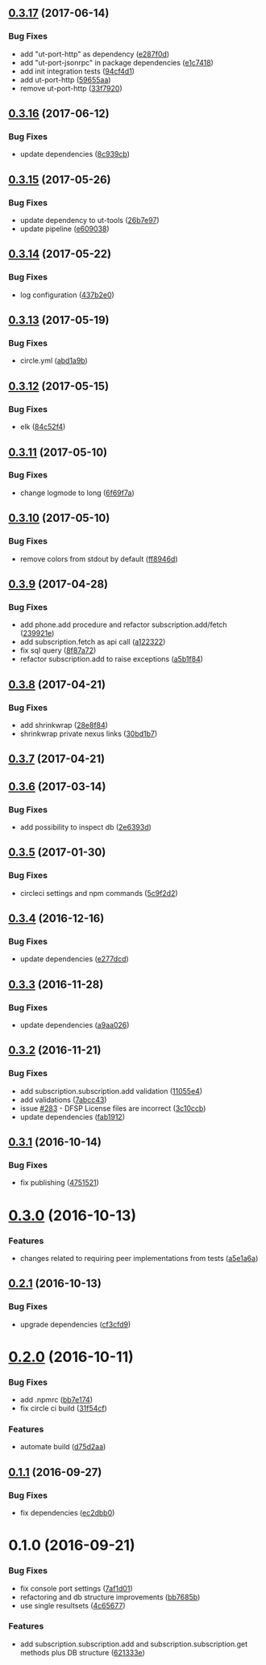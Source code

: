 <a name="0.3.17"></a>
## [0.3.17](https://github.com/softwaregroup-bg/@leveloneproject/dfsp-subscription/compare/v0.3.16...v0.3.17) (2017-06-14)


### Bug Fixes

* add "ut-port-http" as dependency ([e287f0d](https://github.com/softwaregroup-bg/@leveloneproject/dfsp-subscription/commit/e287f0d))
* add "ut-port-jsonrpc" in package dependencies ([e1c7418](https://github.com/softwaregroup-bg/@leveloneproject/dfsp-subscription/commit/e1c7418))
* add init integration tests ([94cf4d1](https://github.com/softwaregroup-bg/@leveloneproject/dfsp-subscription/commit/94cf4d1))
* add ut-port-http ([59655aa](https://github.com/softwaregroup-bg/@leveloneproject/dfsp-subscription/commit/59655aa))
* remove ut-port-http ([33f7920](https://github.com/softwaregroup-bg/@leveloneproject/dfsp-subscription/commit/33f7920))



<a name="0.3.16"></a>
## [0.3.16](https://github.com/softwaregroup-bg/@leveloneproject/dfsp-subscription/compare/v0.3.15...v0.3.16) (2017-06-12)


### Bug Fixes

* update dependencies ([8c939cb](https://github.com/softwaregroup-bg/@leveloneproject/dfsp-subscription/commit/8c939cb))



<a name="0.3.15"></a>
## [0.3.15](https://github.com/softwaregroup-bg/@leveloneproject/dfsp-subscription/compare/v0.3.14...v0.3.15) (2017-05-26)


### Bug Fixes

* update dependency to ut-tools ([26b7e97](https://github.com/softwaregroup-bg/@leveloneproject/dfsp-subscription/commit/26b7e97))
* update pipeline ([e609038](https://github.com/softwaregroup-bg/@leveloneproject/dfsp-subscription/commit/e609038))



<a name="0.3.14"></a>
## [0.3.14](https://github.com/softwaregroup-bg/@leveloneproject/dfsp-subscription/compare/v0.3.13...v0.3.14) (2017-05-22)


### Bug Fixes

* log configuration ([437b2e0](https://github.com/softwaregroup-bg/@leveloneproject/dfsp-subscription/commit/437b2e0))



<a name="0.3.13"></a>
## [0.3.13](https://github.com/softwaregroup-bg/@leveloneproject/dfsp-subscription/compare/v0.3.12...v0.3.13) (2017-05-19)


### Bug Fixes

* circle.yml ([abd1a9b](https://github.com/softwaregroup-bg/@leveloneproject/dfsp-subscription/commit/abd1a9b))



<a name="0.3.12"></a>
## [0.3.12](https://github.com/softwaregroup-bg/@leveloneproject/dfsp-subscription/compare/v0.3.11...v0.3.12) (2017-05-15)


### Bug Fixes

* elk ([84c52f4](https://github.com/softwaregroup-bg/@leveloneproject/dfsp-subscription/commit/84c52f4))



<a name="0.3.11"></a>
## [0.3.11](https://github.com/softwaregroup-bg/@leveloneproject/dfsp-subscription/compare/v0.3.10...v0.3.11) (2017-05-10)


### Bug Fixes

* change logmode to long ([6f69f7a](https://github.com/softwaregroup-bg/@leveloneproject/dfsp-subscription/commit/6f69f7a))



<a name="0.3.10"></a>
## [0.3.10](https://github.com/softwaregroup-bg/@leveloneproject/dfsp-subscription/compare/v0.3.9...v0.3.10) (2017-05-10)


### Bug Fixes

* remove colors from stdout by default ([ff8946d](https://github.com/softwaregroup-bg/@leveloneproject/dfsp-subscription/commit/ff8946d))



<a name="0.3.9"></a>
## [0.3.9](https://github.com/softwaregroup-bg/@leveloneproject/dfsp-subscription/compare/v0.3.8...v0.3.9) (2017-04-28)


### Bug Fixes

* add phone.add procedure and refactor subscription.add/fetch ([239921e](https://github.com/softwaregroup-bg/@leveloneproject/dfsp-subscription/commit/239921e))
* add subscription.fetch as api call ([a122322](https://github.com/softwaregroup-bg/@leveloneproject/dfsp-subscription/commit/a122322))
* fix sql query ([8f87a72](https://github.com/softwaregroup-bg/@leveloneproject/dfsp-subscription/commit/8f87a72))
* refactor subscription.add to raise exceptions ([a5b1f84](https://github.com/softwaregroup-bg/@leveloneproject/dfsp-subscription/commit/a5b1f84))



<a name="0.3.8"></a>
## [0.3.8](https://github.com/softwaregroup-bg/@leveloneproject/dfsp-subscription/compare/v0.3.7...v0.3.8) (2017-04-21)


### Bug Fixes

* add shrinkwrap ([28e8f84](https://github.com/softwaregroup-bg/@leveloneproject/dfsp-subscription/commit/28e8f84))
* shrinkwrap private nexus links ([30bd1b7](https://github.com/softwaregroup-bg/@leveloneproject/dfsp-subscription/commit/30bd1b7))



<a name="0.3.7"></a>
## [0.3.7](https://github.com/softwaregroup-bg/@leveloneproject/dfsp-subscription/compare/v0.3.6...v0.3.7) (2017-04-21)



<a name="0.3.6"></a>
## [0.3.6](https://github.com/softwaregroup-bg/@leveloneproject/dfsp-subscription/compare/v0.3.5...v0.3.6) (2017-03-14)


### Bug Fixes

* add possibility to inspect db ([2e6393d](https://github.com/softwaregroup-bg/@leveloneproject/dfsp-subscription/commit/2e6393d))



<a name="0.3.5"></a>
## [0.3.5](https://github.com/softwaregroup-bg/@leveloneproject/dfsp-subscription/compare/v0.3.4...v0.3.5) (2017-01-30)


### Bug Fixes

* circleci settings and npm commands ([5c9f2d2](https://github.com/softwaregroup-bg/@leveloneproject/dfsp-subscription/commit/5c9f2d2))



<a name="0.3.4"></a>
## [0.3.4](https://github.com/softwaregroup-bg/@leveloneproject/dfsp-subscription/compare/v0.3.3...v0.3.4) (2016-12-16)


### Bug Fixes

* update dependencies ([e277dcd](https://github.com/softwaregroup-bg/@leveloneproject/dfsp-subscription/commit/e277dcd))



<a name="0.3.3"></a>
## [0.3.3](https://github.com/softwaregroup-bg/@leveloneproject/dfsp-subscription/compare/v0.3.2...v0.3.3) (2016-11-28)


### Bug Fixes

* update dependencies ([a9aa026](https://github.com/softwaregroup-bg/@leveloneproject/dfsp-subscription/commit/a9aa026))



<a name="0.3.2"></a>
## [0.3.2](https://github.com/softwaregroup-bg/@leveloneproject/dfsp-subscription/compare/v0.3.1...v0.3.2) (2016-11-21)


### Bug Fixes

* add subscription.subscription.add validation ([11055e4](https://github.com/softwaregroup-bg/@leveloneproject/dfsp-subscription/commit/11055e4))
* add validations ([7abcc43](https://github.com/softwaregroup-bg/@leveloneproject/dfsp-subscription/commit/7abcc43))
* issue [#283](https://github.com/LevelOneProject/dfsp-subscription/issues/283) - DFSP License files are incorrect ([3c10ccb](https://github.com/softwaregroup-bg/@leveloneproject/dfsp-subscription/commit/3c10ccb))
* update dependencies ([fab1912](https://github.com/softwaregroup-bg/@leveloneproject/dfsp-subscription/commit/fab1912))



<a name="0.3.1"></a>
## [0.3.1](https://github.com/softwaregroup-bg/@leveloneproject/dfsp-subscription/compare/v0.3.0...v0.3.1) (2016-10-14)


### Bug Fixes

* fix publishing ([4751521](https://github.com/softwaregroup-bg/@leveloneproject/dfsp-subscription/commit/4751521))



<a name="0.3.0"></a>
# [0.3.0](https://github.com/softwaregroup-bg/@leveloneproject/dfsp-subscription/compare/v0.2.1...v0.3.0) (2016-10-13)


### Features

* changes related to requiring peer implementations from tests ([a5e1a6a](https://github.com/softwaregroup-bg/@leveloneproject/dfsp-subscription/commit/a5e1a6a))



<a name="0.2.1"></a>
## [0.2.1](https://github.com/softwaregroup-bg/@leveloneproject/dfsp-subscription/compare/v0.2.0...v0.2.1) (2016-10-13)


### Bug Fixes

* upgrade dependencies ([cf3cfd9](https://github.com/softwaregroup-bg/@leveloneproject/dfsp-subscription/commit/cf3cfd9))



<a name="0.2.0"></a>
# [0.2.0](https://github.com/softwaregroup-bg/@leveloneproject/dfsp-subscription/compare/v0.1.1...v0.2.0) (2016-10-11)


### Bug Fixes

* add .npmrc ([bb7e174](https://github.com/softwaregroup-bg/@leveloneproject/dfsp-subscription/commit/bb7e174))
* fix circle ci build ([31f54cf](https://github.com/softwaregroup-bg/@leveloneproject/dfsp-subscription/commit/31f54cf))


### Features

* automate build ([d75d2aa](https://github.com/softwaregroup-bg/@leveloneproject/dfsp-subscription/commit/d75d2aa))



<a name="0.1.1"></a>
## [0.1.1](https://github.com/softwaregroup-bg/@leveloneproject/dfsp-subscription/compare/v0.1.0...v0.1.1) (2016-09-27)


### Bug Fixes

* fix dependencies ([ec2dbb0](https://github.com/softwaregroup-bg/@leveloneproject/dfsp-subscription/commit/ec2dbb0))



<a name="0.1.0"></a>
# 0.1.0 (2016-09-21)


### Bug Fixes

* fix console port settings ([7af1d01](https://github.com/softwaregroup-bg/@leveloneproject/dfsp-subscription/commit/7af1d01))
* refactoring and db structure improvements ([bb7685b](https://github.com/softwaregroup-bg/@leveloneproject/dfsp-subscription/commit/bb7685b))
* use single resultsets ([4c65677](https://github.com/softwaregroup-bg/@leveloneproject/dfsp-subscription/commit/4c65677))


### Features

* add subscription.subscription.add and subscription.subscription.get methods plus DB structure ([621333e](https://github.com/softwaregroup-bg/@leveloneproject/dfsp-subscription/commit/621333e))



